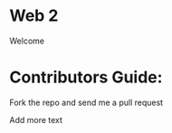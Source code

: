 Web 2 
========
Welcome

Contributors Guide:
========
Fork the repo and send me a pull request


Add more text
